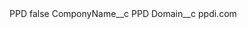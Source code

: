 <?xml version="1.0" encoding="UTF-8"?>
<CustomMetadata xmlns="http://soap.sforce.com/2006/04/metadata" xmlns:xsi="http://www.w3.org/2001/XMLSchema-instance" xmlns:xsd="http://www.w3.org/2001/XMLSchema">
    <label>PPD</label>
    <protected>false</protected>
    <values>
        <field>ComponyName__c</field>
        <value xsi:type="xsd:string">PPD</value>
    </values>
    <values>
        <field>Domain__c</field>
        <value xsi:type="xsd:string">ppdi.com</value>
    </values>
</CustomMetadata>
